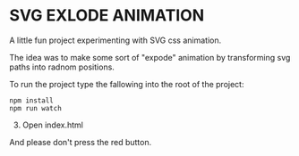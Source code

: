 # SVG EXLODE ANIMATION

A little fun project experimenting with SVG css animation.

The idea was to make some sort of "expode" animation by transforming svg paths into radnom positions.

To run the project type the fallowing into the root of the project:

```
npm install
npm run watch

```


3. Open index.html

And please don't press the red button.
